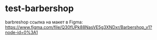 # test-barbershop
barbreshop
ссылка на макет в Figma: https://www.figma.com/file/Q30fUPk88NasVE5g3XNDxr/Barbershop_v1?node-id=0%3A1
